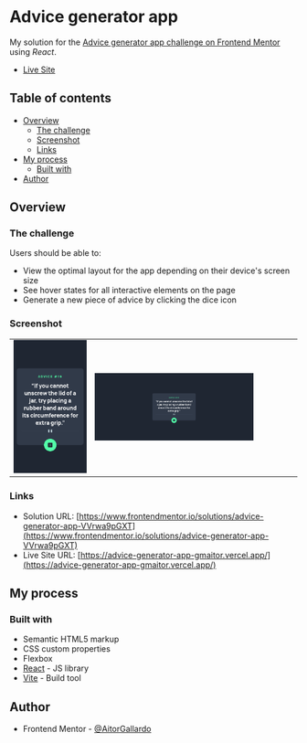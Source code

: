 # Advice generator app

My solution for the [Advice generator app challenge on Frontend Mentor](https://www.frontendmentor.io/challenges/advice-generator-app-QdUG-13db) using *React*.

- [Live Site](https://advice-generator-app-gmaitor.vercel.app/)


## Table of contents

- [Overview](#overview)
  - [The challenge](#the-challenge)
  - [Screenshot](#screenshot)
  - [Links](#links)
- [My process](#my-process)
  - [Built with](#built-with)
- [Author](#author)


## Overview

### The challenge

Users should be able to:

- View the optimal layout for the app depending on their device's screen size
- See hover states for all interactive elements on the page
- Generate a new piece of advice by clicking the dice icon

### Screenshot

<table>
        <tr>
            <td>
                <img src="./src/assets/images/screenshot-mobile.png"
                    alt="Mobile site" width="100%" title="Mobile site"/>
            </td>
		    <td>
                <img src="./src/assets/images/screenshot-desktop.png"
                    alt="Desktop site" width="80%" title="Desktop site"  />
            </td>
        </tr>
</table>


### Links

- Solution URL: [https://www.frontendmentor.io/solutions/advice-generator-app-VVrwa9pGXT](https://www.frontendmentor.io/solutions/advice-generator-app-VVrwa9pGXT)
- Live Site URL: [https://advice-generator-app-gmaitor.vercel.app/](https://advice-generator-app-gmaitor.vercel.app/)

## My process

### Built with

- Semantic HTML5 markup
- CSS custom properties
- Flexbox
- [React](https://reactjs.org/) - JS library
- [Vite](https://vitejs.dev/) - Build tool

## Author

- Frontend Mentor - [@AitorGallardo](https://www.frontendmentor.io/profile/AitorGallardo)
